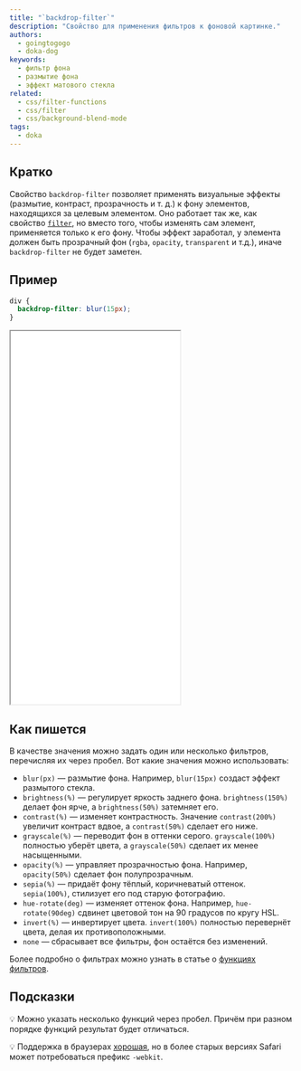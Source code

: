 ```yaml
---
title: "`backdrop-filter`"
description: "Свойство для применения фильтров к фоновой картинке."
authors:
  - goingtogogo
  - doka-dog
keywords:
  - фильтр фона
  - размытие фона
  - эффект матового стекла
related:
  - css/filter-functions
  - css/filter
  - css/background-blend-mode
tags:
  - doka
---
```


## Кратко

Свойство `backdrop-filter` позволяет применять визуальные эффекты (размытие, контраст, прозрачность и т. д.) к фону элементов, находящихся за целевым элементом. Оно работает так же, как свойство [`filter`](/css/filter/), но вместо того, чтобы изменять сам элемент, применяется только к его фону. Чтобы эффект заработал, у элемента должен быть прозрачный фон (`rgba`, `opacity`, `transparent` и т.д.), иначе `backdrop-filter` не будет заметен.

## Пример

```css
div {
  backdrop-filter: blur(15px);
}
```

<iframe title="Песочница" src="demos/playground/" height="660"></iframe>

## Как пишется

В качестве значения можно задать один или несколько фильтров, перечисляя их через пробел. Вот какие значения можно использовать:

- `blur(px)` — размытие фона. Например, `blur(15px)` создаст эффект размытого стекла.
- `brightness(%)` — регулирует яркость заднего фона. `brightness(150%)` делает фон ярче, а `brightness(50%)` затемняет его.
- `contrast(%)` — изменяет контрастность. Значение `contrast(200%)` увеличит контраст вдвое, а `contrast(50%)` сделает его ниже.
- `grayscale(%)` — переводит фон в оттенки серого. `grayscale(100%)` полностью уберёт цвета, а `grayscale(50%)` сделает их менее насыщенными.
- `opacity(%)` — управляет прозрачностью фона. Например, `opacity(50%)` сделает фон полупрозрачным.
- `sepia(%)` — придаёт фону тёплый, коричневатый оттенок. `sepia(100%)`, стилизует его под старую фотографию.
- `hue-rotate(deg)` — изменяет оттенок фона. Например, `hue-rotate(90deg)` сдвинет цветовой тон на 90 градусов по кругу HSL.
- `invert(%)` — инвертирует цвета. `invert(100%)` полностью перевернёт цвета, делая их противоположными.
- `none` — сбрасывает все фильтры, фон остаётся без изменений.

Более подробно о фильтрах можно узнать в статье о [функциях фильтров](/css/filter-functions/).

## Подсказки

💡 Можно указать несколько функций через пробел. Причём при разном порядке функций результат будет отличаться.

💡 Поддержка в браузерах [хорошая](https://caniuse.com/?search=backdrop-filter), но в более старых версиях Safari может потребоваться префикс `-webkit`.
